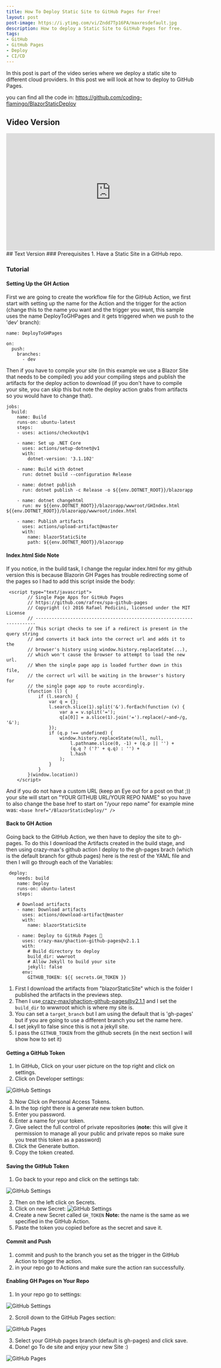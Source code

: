 ```yaml
---
title: How To Deploy Static Site to GitHub Pages for Free!
layout: post
post-image: https://i.ytimg.com/vi/Zndd7Tp16PA/maxresdefault.jpg
description: How to deploy a Static Site to GitHub Pages for free.
tags:
- GitHub
- GitHub Pages
- Deploy
- CI/CD
---
```


In this post is part of the video series where we deploy a static site to different cloud providers. In this post we will look at how to deploy to GitHub Pages.

you can find all the code in: https://github.com/coding-flamingo/BlazorStaticDeploy
## Video Version
<iframe width="560" height="315" src="https://www.youtube.com/embed/Zndd7Tp16PA" frameborder="0" allow="accelerometer; autoplay; clipboard-write; encrypted-media; gyroscope; picture-in-picture" allowfullscreen></iframe>
## Text Version
### Prerequisites
1. Have a Static Site in a GitHub repo. 

### Tutorial
#### Setting Up the GH Action
First we are going to create the workflow file for the GitHub Action, we first start with setting up the name for the Action and the trigger for the action (change this to the name you want and the trigger you want, this sample uses the name DeployToGHPages and it gets triggered when we push to the 'dev' branch):
```
name: DeployToGHPages
 
on:
  push:
    branches:
      - dev
```
Then if you have to compile your site (in this example we use a Blazor Site that needs to be compiled) you add your compiling steps and publish the artifacts for the deploy action to download (if you don't have to compile your site, you can skip this but note the deploy action grabs from artifacts so you would have to change that).
```
jobs:
  build:
    name: Build
    runs-on: ubuntu-latest
    steps:
    - uses: actions/checkout@v1
    
    - name: Set up .NET Core
      uses: actions/setup-dotnet@v1
      with:
        dotnet-version: '3.1.102'

    - name: Build with dotnet
      run: dotnet build --configuration Release

    - name: dotnet publish
      run: dotnet publish -c Release -o ${{env.DOTNET_ROOT}}/blazorapp

    - name: dotnet changehtml
      run: mv ${{env.DOTNET_ROOT}}/blazorapp/wwwroot/GHIndex.html  ${{env.DOTNET_ROOT}}/blazorapp/wwwroot/index.html
     
    - name: Publish artifacts
      uses: actions/upload-artifact@master
      with:
        name: blazorStaticSite
        path: ${{env.DOTNET_ROOT}}/blazorapp
```
#### Index.html Side Note
If you notice, in the build task, I change the regular index.html for my github version this is because Blazorin GH Pages has trouble redirecting some of the pages so I had to add this script inside the body:
```
 <script type="text/javascript">
        // Single Page Apps for GitHub Pages
        // https://github.com/rafrex/spa-github-pages
        // Copyright (c) 2016 Rafael Pedicini, licensed under the MIT License
        // ----------------------------------------------------------------------
        // This script checks to see if a redirect is present in the query string
        // and converts it back into the correct url and adds it to the
        // browser's history using window.history.replaceState(...),
        // which won't cause the browser to attempt to load the new url.
        // When the single page app is loaded further down in this file,
        // the correct url will be waiting in the browser's history for
        // the single page app to route accordingly.
        (function (l) {
            if (l.search) {
                var q = {};
                l.search.slice(1).split('&').forEach(function (v) {
                    var a = v.split('=');
                    q[a[0]] = a.slice(1).join('=').replace(/~and~/g, '&');
                });
                if (q.p !== undefined) {
                    window.history.replaceState(null, null,
                        l.pathname.slice(0, -1) + (q.p || '') +
                        (q.q ? ('?' + q.q) : '') +
                        l.hash
                    );
                }
            }
        }(window.location))
    </script>
```
And if you do not have a custom URL (keep an Eye out for a post on that ;)) your site will start on "YOUR GITHUB URL/YOUR REPO NAME" so you have to also change the base href to start on "/your repo name" for example mine was:
`<base href="/BlazorStaticDeploy/" />`
#### Back to GH Action
Going back to the GitHub Action, we then have to deploy the site to gh-pages. To do this I download the Artifacts created in the build stage, and then using crazy-max's github action I deploy to the gh-pages brach (which is the default branch for github pages) here is the rest of the YAML file and then I will go through each of the Variables:
```
 deploy:
    needs: build
    name: Deploy
    runs-on: ubuntu-latest
    steps:
 
    # Download artifacts
    - name: Download artifacts
      uses: actions/download-artifact@master
      with:
        name: blazorStaticSite
 
    - name: Deploy to GitHub Pages 🚀
      uses: crazy-max/ghaction-github-pages@v2.1.1
      with:
        # Build directory to deploy
        build_dir: wwwroot 
        # Allow Jekyll to build your site
        jekyll: false
      env:
        GITHUB_TOKEN: ${{ secrets.GH_TOKEN }}
```

1. First I download the artifacts from "blazorStaticSite" which is the folder I published the artifacts in the previews step. 
2. Then I use[ crazy-max/ghaction-github-pages@v2.1.1](https://github.com/crazy-max/ghaction-github-pages) and I set the `build_dir` to wwwroot which is where my site is. 
3. You can set a `target_branch` but I am using the default that is 'gh-pages' but if you are going to use a different branch you set the name here. 
4. I set jekyll to false since this is not a jekyll site. 
5. I pass the `GITHUB_TOKEN` from the github secrets (in the next section I will show how to set it)
#### Getting a GitHub Token
1. In GitHub, Click on your user picture on the top right and click on settings.
2.  Click on Developer settings:

![GitHub Settings](/assets/images/DeveloperSettings.jpg)

3. Now Click on Personal Access Tokens.
4. In the top right there is a generate new token button.
5. Enter you password.
6. Enter a name for your token.
7. Give select the full control of private repositories (**note:** this will give it permission to manage all your public and private repos so make sure you treat this token as a password)
8.  Click the Generate button. 
9.  Copy the token created. 
#### Saving the GitHub Token
1.  Go back to your repo and click on the settings tab:

![GitHub Settings](/assets/images/GitHubSettings.jpg)

2. Then on the left click on Secrets.
3. Click on new Secret:
![GitHub Settings](/assets/images/RepoSecrets.jpg)
4. Create a new Secret called `GH_TOKEN` **Note:** the name is the same as we specified in the GitHub Action. 
5. Paste the token you copied before as the secret and save it. 
#### Commit and Push
1. commit and push to the branch you set as the trigger in the GitHub Action to trigger the action. 
2. in your repo go to Actions and make sure the action ran successfully. 
#### Enabling GH Pages on Your Repo
1. In your repo go to settings:

![GitHub Settings](/assets/images/GitHubSettings.jpg)

2. Scroll down to the GitHub Pages section:

![GitHub Pages](/assets/images/ghPagesEmpty.jpg)

3.  Select your GitHub pages branch (default is gh-pages) and click save. 
4.  Done! go To de site and enjoy your new Site :)

![GitHub Pages](/assets/images/ghPages.jpg)
